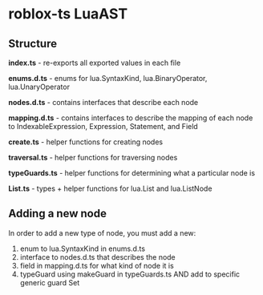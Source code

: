 # roblox-ts LuaAST

## Structure

**index.ts** - re-exports all exported values in each file

**enums.d.ts** - enums for lua.SyntaxKind, lua.BinaryOperator, lua.UnaryOperator

**nodes.d.ts** - contains interfaces that describe each node

**mapping.d.ts** - contains interfaces to describe the mapping of each node to IndexableExpression, Expression, Statement, and Field

**create.ts** - helper functions for creating nodes

**traversal.ts** - helper functions for traversing nodes

**typeGuards.ts** - helper functions for determining what a particular node is

**List.ts** - types + helper functions for lua.List<T> and lua.ListNode<T>

## Adding a new node

In order to add a new type of node, you must add a new:
1. enum to lua.SyntaxKind in enums.d.ts
2. interface to nodes.d.ts that describes the node
3. field in mapping.d.ts for what kind of node it is
4. typeGuard using makeGuard in typeGuards.ts AND add to specific generic guard Set
